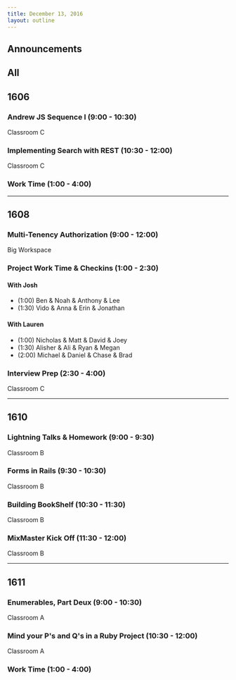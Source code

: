 ```yaml
---
title: December 13, 2016
layout: outline
---
```



## Announcements


## All

## 1606

### Andrew JS Sequence I (9:00 - 10:30)

Classroom C

### Implementing Search with REST (10:30 - 12:00)

Classroom C

### Work Time (1:00 - 4:00)

***

## 1608

### Multi-Tenency Authorization (9:00 - 12:00)

Big Workspace

### Project Work Time & Checkins (1:00 - 2:30)

#### With Josh
* (1:00) Ben & Noah & Anthony & Lee
* (1:30) Vido & Anna & Erin & Jonathan

#### With Lauren

* (1:00) Nicholas & Matt & David & Joey
* (1:30) Alisher & Ali & Ryan & Megan
* (2:00) Michael & Daniel & Chase & Brad

### Interview Prep (2:30 - 4:00)

Classroom C

***

## 1610

### Lightning Talks & Homework (9:00 - 9:30)

Classroom B

### Forms in Rails (9:30 - 10:30)

Classroom B

### Building BookShelf (10:30 - 11:30)

Classroom B

### MixMaster Kick Off (11:30 - 12:00)

Classroom B

***

## 1611

### Enumerables, Part Deux (9:00 - 10:30)

Classroom A

### Mind your P's and Q's in a Ruby Project (10:30 - 12:00)

Classroom A

### Work Time (1:00 - 4:00)

